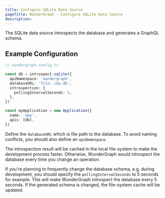```yaml
---
title: Configure SQLite Data Source
pageTitle: WunderGraph - Configure SQLite Data Source
description:
---
```


The SQLite data source introspects the database and generates a GraphQL schema.

## Example Configuration

```typescript
// wundergraph.config.ts

const db = introspect.sqlite({
  apiNamespace: 'wundergraph',
  databaseURL: 'file:./my.db',
  introspection: {
    pollingIntervalSeconds: 5,
  },
})

const myApplication = new Application({
  name: 'app',
  apis: [db],
})
```

Define the `databaseURL` which is file path to the database.
To avoid naming conflicts, you should also define an `apiNamespace`.

The introspection result will be cached in the local file-system to make the development process faster.
Otherwise, WunderGraph would introspect the database every time you change an operation.

If you're planning to frequently change the database schema,
e.g. during development,
you should specify the `pollingIntervalSeconds` to 5 seconds for example.
This will make WunderGraph introspect the database every 5 seconds.
If the generated schema is changed, the file-system cache will be updated.
